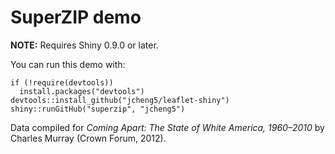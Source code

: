 # SuperZIP demo

**NOTE:** Requires Shiny 0.9.0 or later.

You can run this demo with:
```
if (!require(devtools))
  install.packages("devtools")
devtools::install_github("jcheng5/leaflet-shiny")
shiny::runGitHub("superzip", "jcheng5")
```

Data compiled for _Coming Apart: The State of White America, 1960–2010_ by Charles Murray (Crown Forum, 2012).
